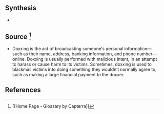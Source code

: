 ## Synthesis
- 
## Source [^1]
- Doxxing is the act of broadcasting someoneʻs personal information—such as their name, address, banking information, and phone number—online. Doxxing is usually performed with malicious intent, in an attempt to harass or cause harm to its victims. Sometimes, doxxing is used to blackmail victims into doing something they wouldnʻt normally agree to, such as making a large financial payment to the doxxer.
## References

[^1]: [[Home Page - Glossary by Capterra]]